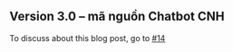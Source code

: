 ## Version 3.0 – mã nguồn Chatbot CNH 

To discuss about this blog post, go to [#14](https://github.com/ngxson/blog-comments/issues/14)

<!-- {"issue":14} -->